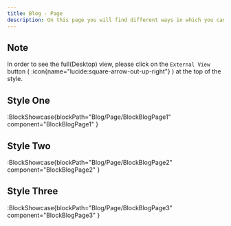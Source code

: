 ```yaml
---
title: Blog - Page
description: On this page you will find different ways in which you can style the top part of your blog page.
---
```


## Note

In order to see the full(Desktop) view, please click on the `External View` button ( :icon{name="lucide:square-arrow-out-up-right"} ) at the top of the style.

## Style One

:BlockShowcase{blockPath="Blog/Page/BlockBlogPage1" component="BlockBlogPage1" }

## Style Two

:BlockShowcase{blockPath="Blog/Page/BlockBlogPage2" component="BlockBlogPage2" }

## Style Three

:BlockShowcase{blockPath="Blog/Page/BlockBlogPage3" component="BlockBlogPage3" }
